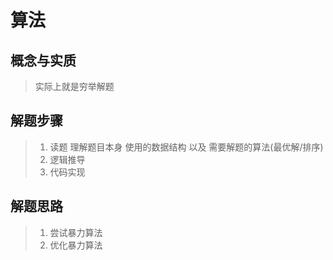 # 算法

## 概念与实质

> 实际上就是穷举解题

## 解题步骤

> 1. 读题 理解题目本身 使用的数据结构 以及 需要解题的算法(最优解/排序)
> 2. 逻辑推导
> 3. 代码实现

## 解题思路

> 1. 尝试暴力算法
> 2. 优化暴力算法